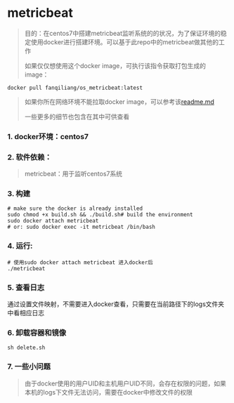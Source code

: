 # metricbeat
> 目的：在centos7中搭建metricbeat监听系统的的状况，为了保证环境的稳定使用docker进行搭建环境。可以基于此repo中的metricbeat做其他的工作
>
> 如果仅仅想使用这个docker image，可执行该指令获取打包生成的image：
```shell script
docker pull fanqiliang/os_metricbeat:latest
```
> 如果你所在网络环境不能拉取docker image，可以参考该[readme.md](offline_readme.md)
> 
> 一些更多的细节也包含在其中可供查看
### 1. docker环境：centos7
### 2. 软件依赖：
> metricbeat：用于监听centos7系统

### 3. 构建
```shell script
# make sure the docker is already installed
sudo chmod +x build.sh && ./build.sh# build the environment
sudo docker attach metricbeat
# or: sudo docker exec -it metricbeat /bin/bash
```

### 4. 运行:
```shell script
# 使用sudo docker attach metricbeat 进入docker后
./metricbeat
```

### 5. 查看日志
通过设置文件映射，不需要进入docker查看，只需要在当前路径下的logs文件夹中看相应日志

### 6. 卸载容器和镜像
```shell script
sh delete.sh
```

### 7. 一些小问题
> 由于docker使用的用户UID和主机用户UID不同，会存在权限的问题，如果本机的logs下文件无法访问，需要在docker中修改文件的权限